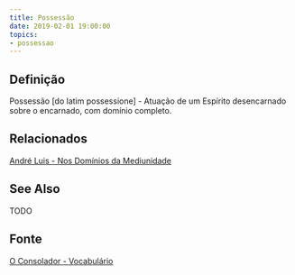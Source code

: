 ```yaml
---
title: Possessão
date: 2019-02-01 19:00:00
topics:
- possessao
---
```


## Definição
Possessão [do latim possessione] - Atuação de um Espírito desencarnado sobre o
encarnado, com domínio completo.

## Relacionados
[André Luis - Nos Domínios da Mediunidade](/books/andre-luis/in-the-realms-of-mediumship)

## See Also
TODO

## Fonte
[O Consolador - Vocabulário](http://www.oconsolador.com.br/linkfixo/vocabulario/principal.html)
